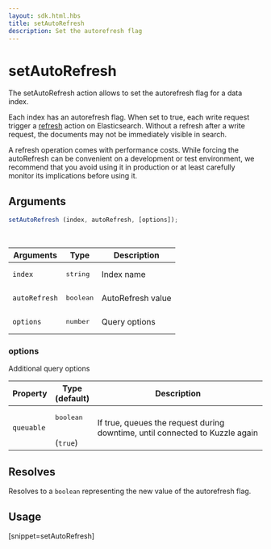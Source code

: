 ```yaml
---
layout: sdk.html.hbs
title: setAutoRefresh
description: Set the autorefresh flag
---
```


# setAutoRefresh

The setAutoRefresh action allows to set the autorefresh flag for a data index.

Each index has an autorefresh flag.
When set to true, each write request trigger a [refresh](https://www.elastic.co/guide/en/elasticsearch/reference/current/docs-refresh.html) action on Elasticsearch.
Without a refresh after a write request, the documents may not be immediately visible in search.

<div class="alert alert-info">
A refresh operation comes with performance costs.
While forcing the autoRefresh can be convenient on a development or test environment,
we recommend that you avoid using it in production or at least carefully monitor its implications before using it.
</div>

## Arguments

```javascript
setAutoRefresh (index, autoRefresh, [options]);
```

<br/>

| Arguments     | Type    | Description                        |
| ------------- | ------- | ---------------------------------- |
| `index`       | <pre>string</pre> | Index name                         |
| `autoRefresh` | <pre>boolean</pre> | AutoRefresh value                   |
| `options`     | <pre>number</pre> | Query options |

### options

Additional query options

| Property     | Type<br/>(default)    | Description   |
| -------------- | --------- | ------------- |
| `queuable` | <pre>boolean</pre><br/>(`true`) | If true, queues the request during downtime, until connected to Kuzzle again |

## Resolves

Resolves to a `boolean` representing the new value of the autorefresh flag.

## Usage

[snippet=setAutoRefresh]

